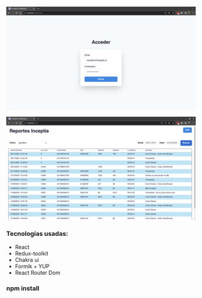 
![ScreenShot](/public/imag/print_1.png)

![ScreenShot](/public/imag/print_2.png)

### Tecnologías usadas:
* React
* Redux-toolkit
* Chakra ui
* Formik + YUP 
* React Router Dom

 ### npm install

